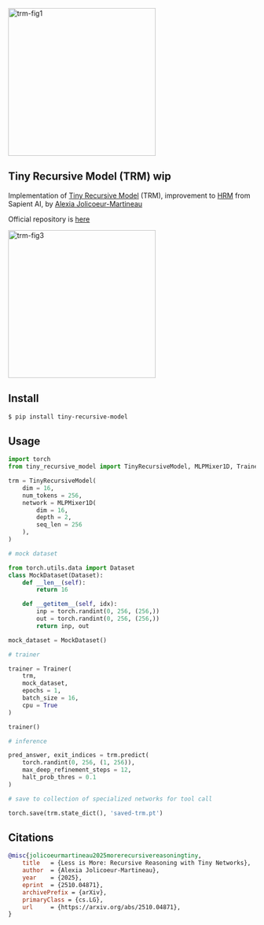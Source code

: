 
<img width="300" alt="trm-fig1" src="https://github.com/user-attachments/assets/950db79e-5f9c-4fec-a4e4-7b9355b39ce8" />

## Tiny Recursive Model (TRM) wip

Implementation of [Tiny Recursive Model](https://arxiv.org/abs/2510.04871) (TRM), improvement to [HRM](https://github.com/lucidrains/hrm) from Sapient AI, by [Alexia Jolicoeur-Martineau](https://ajolicoeur.wordpress.com/about/)

Official repository is [here](https://github.com/SamsungSAILMontreal/TinyRecursiveModels)

<img width="300" alt="trm-fig3" src="https://github.com/user-attachments/assets/bfe3dd2a-e859-492a-84d5-faf37339f534" />

## Install

```bash
$ pip install tiny-recursive-model
```

## Usage

```python
import torch
from tiny_recursive_model import TinyRecursiveModel, MLPMixer1D, Trainer

trm = TinyRecursiveModel(
    dim = 16,
    num_tokens = 256,
    network = MLPMixer1D(
        dim = 16,
        depth = 2,
        seq_len = 256
    ),
)

# mock dataset

from torch.utils.data import Dataset
class MockDataset(Dataset):
    def __len__(self):
        return 16

    def __getitem__(self, idx):
        inp = torch.randint(0, 256, (256,))
        out = torch.randint(0, 256, (256,))
        return inp, out

mock_dataset = MockDataset()

# trainer

trainer = Trainer(
    trm,
    mock_dataset,
    epochs = 1,
    batch_size = 16,
    cpu = True
)

trainer()

# inference

pred_answer, exit_indices = trm.predict(
    torch.randint(0, 256, (1, 256)),
    max_deep_refinement_steps = 12,
    halt_prob_thres = 0.1
)

# save to collection of specialized networks for tool call

torch.save(trm.state_dict(), 'saved-trm.pt')

```

## Citations

```bibtex
@misc{jolicoeurmartineau2025morerecursivereasoningtiny,
    title   = {Less is More: Recursive Reasoning with Tiny Networks}, 
    author  = {Alexia Jolicoeur-Martineau},
    year    = {2025},
    eprint  = {2510.04871},
    archivePrefix = {arXiv},
    primaryClass = {cs.LG},
    url     = {https://arxiv.org/abs/2510.04871}, 
}
```
